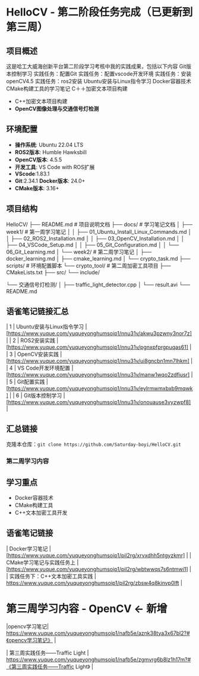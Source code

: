 # HelloCV - 第二阶段任务完成（已更新到第三周）

## 项目概述
这是哈工大威海创新平台第二阶段学习考核中我的实践成果，包括以下内容
Git版本控制学习
实践任务：配置Git
实践任务：配置vscode开发环境
实践任务：安装openCV4.5
实践任务：ros2安装
Ubuntu安装与Linux指令学习
Docker容器技术
CMake构建工具的学习笔记
C＋＋加密文本项目构建
- C++加密文本项目构建
- **OpenCV图像处理与交通信号灯检测** 


## 环境配置
- **操作系统**: Ubuntu 22.04 LTS
- **ROS2版本**: Humble Hawksbill  
- **OpenCV版本**: 4.5.5
- **开发工具**: VS Code with ROS扩展
- **VScode**:1.83.1
- **Git**:2.34.1
**Docker版本**: 24.0+
- **CMake版本**: 3.16+



## 项目结构
HelloCV/
├── README.md              # 项目说明文档
├── docs/                  # 学习笔记文档
│   ├── week1/            # 第一周学习笔记
│   │   ├── 01_Ubuntu_Install_Linux_Commands.md
│   │   ├── 02_ROS2_Installation.md
│   │   ├── 03_OpenCV_Installation.md
│   │   ├── 04_VSCode_Setup.md
│   │   ├── 05_Git_Configuration.md
│   │   └── 06_Git_Learning.md
│   └── week2/            # 第二周学习笔记
│       ├── docker_learning.md
│       ├── cmake_learning.md
│       └── crypto_task.md
├── scripts/               # 环境配置脚本
└── crypto_tool/          # 第二周加密工具项目
    ├── CMakeLists.txt
    ├── src/
    └── include/
    
└── 交通信号灯检测/
│       ├── traffic_light_detector.cpp
│       └── result.avi
└── README.md



## 语雀笔记链接汇总
| 1 | Ubuntu安装与Linux指令学习 | [https://www.yuque.com/yuqueyonghumsoip1/nnu31v/akwu3pzwny3nor7z] |
| 2 | ROS2安装实践 | [https://www.yuque.com/yuqueyonghumsoip1/nnu31v/pgnxpfprgpuqas61] |
| 3 | OpenCV安装实践 | [https://www.yuque.com/yuqueyonghumsoip1/nnu31v/ui8gncbn1mn7lhkm] |
| 4 | VS Code开发环境配置 | [https://www.yuque.com/yuqueyonghumsoip1/nnu31v/manw1wqo2zdfiusr] |
| 5 | Git配置实践 | [https://www.yuque.com/yuqueyonghumsoip1/nnu31v/eylrmwmxbxb9mqwk] |
| 6 | Git版本控制学习 | [https://www.yuque.com/yuqueyonghumsoip1/nnu31v/onouause3vyzwpf8] |

## 汇总链接
克隆本仓库：`git clone https://github.com/Saturday-boyi/HelloCV.git`

### 第二周学习内容

## 学习重点
- Docker容器技术
- CMake构建工具
- C++文本加密工具开发

## 语雀笔记链接

| Docker学习笔记 | [https://www.yuque.com/yuqueyonghumsoip1/pil2rg/xrvxdhh5ntgyzkmr] |
| CMake学习笔记与实践任务上 | [https://www.yuque.com/yuqueyonghumsoip1/pil2rg/wbtwwqs7s6ntmwi1] |
| 实践任务下：C++文本加密工具实践 | https://www.yuque.com/yuqueyonghumsoip1/pil2rg/zbsw4q8kinvp0lft |


# 第三周学习内容 - OpenCV  ← 新增
|opencv学习笔记|          https://www.yuque.com/yuqueyonghumsoip1/nafb5e/aznk38tya3x67bl2?#《opencv学习笔记》             |


| 第三周实践任务——Traffic Light |          https://www.yuque.com/yuqueyonghumsoip1/nafb5e/zgmvrg6b8lz1h17m?#《第三周实践任务——Traffic Light》        |



















